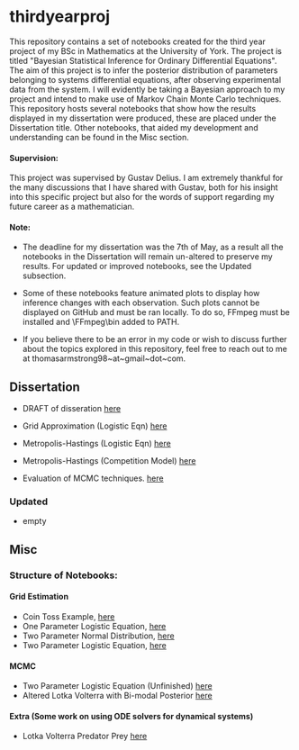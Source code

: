 # thirdyearproj
This repository contains a set of notebooks created for the third year project of my BSc in Mathematics at the University of York. The project is titled "Bayesian Statistical Inference for Ordinary Differential Equations". The aim of this project is to infer the posterior distribution of parameters belonging to systems differential equations, after observing experimental data from the system. I will evidently be taking a Bayesian approach to my project and intend to make use of Markov Chain Monte Carlo techniques. This repository hosts several notebooks that show how the results  displayed in my dissertation were produced, these are placed under the Dissertation  title. Other notebooks, that aided my development and understanding can be found in the Misc section.

#### Supervision:
This project was supervised by Gustav Delius. I am extremely thankful for the many discussions that I have shared with Gustav, both for his insight into this specific project but also for the words of support regarding my future career as a mathematician.
#### Note:
- The deadline for my dissertation was the 7th of May, as a result all the notebooks in the Dissertation will remain un-altered to preserve my results. For updated or improved notebooks, see the Updated subsection.

- Some of these notebooks feature animated plots to display how inference changes with each observation. Such plots cannot be displayed on GitHub and must be ran locally. To do so, FFmpeg must be installed and \FFmpeg\bin added to PATH.

- If you believe there to be an error in my code or wish to discuss further about the topics explored in this repository, feel free to reach out to me at thomasarmstrong98\~at~gmail\~dot~com.
##  Dissertation
- DRAFT of disseration [here](https://github.com/thomasarmstrong98/thirdyearproj/blob/master/thomas_armstrong.pdf)

- Grid Approximation (Logistic Eqn) [here](https://github.com/thomasarmstrong98/thirdyearproj/blob/master/two_param_logitic_grid_approx.ipynb)
- Metropolis-Hastings (Logistic Eqn) [here](https://github.com/thomasarmstrong98/thirdyearproj/blob/master/two_param_mcmc_logisitc_eqn.ipynb)
- Metropolis-Hastings (Competition Model) [here](https://github.com/thomasarmstrong98/thirdyearproj/blob/master/complex_lotka_volterra.ipynb)
- Evaluation of MCMC techniques. [here](https://github.com/thomasarmstrong98/thirdyearproj/blob/master/problems_with_mh_mcmc.ipynb) 

### Updated
- empty

## Misc
### Structure of Notebooks:

#### Grid Estimation 
- Coin Toss Example, [here](https://github.com/thomasarmstrong98/thirdyearproj/blob/master/bayesian_coin_toss_bias.ipynb)
- One Parameter Logistic Equation, [here](https://github.com/thomasarmstrong98/thirdyearproj/blob/master/bayesian_logistic_eqn_grid.ipynb)
- Two Parameter Normal Distribution, [here](https://github.com/thomasarmstrong98/thirdyearproj/blob/master/grid_approx_two_param_normal.ipynb)
- Two Parameter Logistic Equation, [here](https://github.com/thomasarmstrong98/thirdyearproj/blob/master/two_param_logitic_grid_approx.ipynb)
  
#### MCMC
- Two Parameter Logistic Equation (Unfinished) [here](https://github.com/thomasarmstrong98/thirdyearproj/blob/master/logistic_two_param_mcmc.ipynb)
- Altered Lotka Volterra with Bi-modal Posterior [here](https://github.com/thomasarmstrong98/thirdyearproj/blob/master/altered_lotka_volterra_mcmc.ipynb)

#### Extra (Some work on using ODE solvers for dynamical systems)
- Lotka Volterra Predator Prey [here](https://github.com/thomasarmstrong98/thirdyearproj/blob/master/ode_solver_exploration.ipynb)
